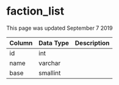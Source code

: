 # faction\_list

This page was updated September 7 2019

| Column | Data Type | Description |
| :--- | :--- | :--- |
| id | int |  |
| name | varchar |  |
| base | smallint |  |

